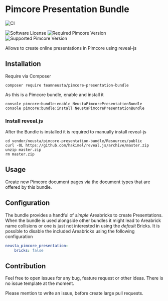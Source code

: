 # Pimcore Presentation Bundle

![CI](https://github.com/teamneusta/pimcore-presentation-bundle/actions/workflows/php81-test-and-qa.yaml/badge.svg)

![Software License](https://img.shields.io/badge/license-GPLv3-informational.svg)
![Required Pimcore Version](https://shields.io/static/v1?label=Required%20Pimcore%20Version&message=10.0&color=informational)
![Supported Pimcore Version](https://shields.io/static/v1?label=Supported%20Pimcore%20Version&message=10.5&color=informational)

Allows to create online presentations in Pimcore using reveal-js

## Installation

Require via Composer

```shell
composer require teamneusta/pimcore-presentation-bundle
```

As this is a Pimcore bundle, enable and install it
```shell
console pimcore:bundle:enable NeustaPimcorePresentationBundle
console pimcore:bundle:install NeustaPimcorePresentationBundle
```

### Install reveal.js

After the Bundle is installed it is required to manually install reveal-js

```shell
cd vendor/neusta/pimcore-presentation-bundle/Resources/public
curl -OL https://github.com/hakimel/reveal.js/archive/master.zip
unzip master.zip
rm master.zip
```

## Usage

Create new Pimcore document pages via the document types that are offered by this bundle.

## Configuration

The bundle provides a handful of _simple_ Areabricks to create Presentations. When the bundle is used alongside other bundles it might lead to Areabrick name collisions or one is just not interested in using the _default_ Bricks. It is possible to disable the included Areabricks using the following configuration

```yaml
neusta_pimcore_presentation:
    bricks: false
```

## Contribution

Feel free to open issues for any bug, feature request or other ideas. There is no issue template at the moment.

Please mention to write an issue, before create large pull requests.

